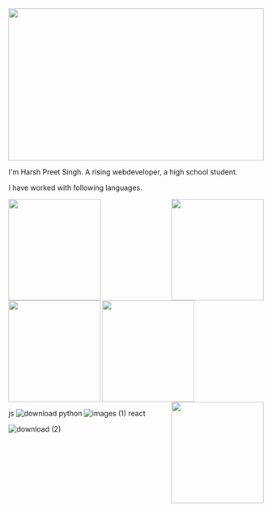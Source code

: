 <img src="https://user-images.githubusercontent.com/96297528/204026165-4328279c-9c6c-4e0f-9e86-ff8b478bb179.gif" width="100%" height="300">

I'm Harsh Preet Singh. A rising webdeveloper, a high school student.


I have worked with following languages.

<img src="https://user-images.githubusercontent.com/96297528/204023844-56406436-c276-4bb6-9d1e-6137e263b408.png" align="left" width="182" height="200">          <img src="https://user-images.githubusercontent.com/96297528/204023924-c24ab871-7656-429b-ab3d-a88b37780164.jpeg" align="right" width="182" height="200" > 
<img src="https://user-images.githubusercontent.com/96297528/204024128-5db1ace7-acee-4427-8df8-c7268267c411.png" align="left" width="182" height="200">
<img src="https://user-images.githubusercontent.com/96297528/204023879-8599e8ba-2da9-4475-9149-ed4b2b734b7d.png" align="center" width="182" height="200">         <img src="https://user-images.githubusercontent.com/96297528/204023996-a3fb5818-2c61-44b2-b855-87cf9177e1e1.jpeg" align="right" width="182" height="200"><H> 



js
![download](https://user-images.githubusercontent.com/96297528/204090728-92e473cf-438a-4f27-9f21-46e288f1954c.png)
  python
![images (1)](https://user-images.githubusercontent.com/96297528/204090729-d6155c2f-b5cf-4771-a3da-de384ad17202.png)
  react
  
![download (2)](https://user-images.githubusercontent.com/96297528/204090732-45b4f813-5f7c-466f-b8d3-dc84d0b4bb9c.png)
